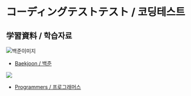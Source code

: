 # コーディングテストテスト / 코딩테스트

## 学習資料 / 학습자료
![백준이미지](http://onlinejudgeimages.s3-ap-northeast-1.amazonaws.com/images/boj-og-1200.png)
- [Baekjoon / 백준](https://www.acmicpc.net/)

![](https://programmers.co.kr/assets/img-meta-programmers-e00862a7c9acd8ef5164f8c85b3ab0127d083ab59b3a98d7219690bd3570bf35.png)
- [Programmers / 프로그래머스](https://programmers.co.kr/)
